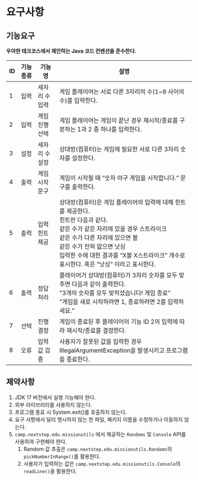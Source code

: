 # 요구사항
## 기능요구
**우아한 테크코스에서 제안하는 Java 코드 컨벤션을 준수한다.**

| ID | 기능종류 | 기능명      | 설명                                                                                                                                                                                          |
|----|------|----------|---------------------------------------------------------------------------------------------------------------------------------------------------------------------------------------------|
| 1  | 입력   | 세자리 수 입력 | 게임 플레이어는 서로 다른 3자리의 수(1~9 사이의 수)를 입력한다.                                                                                                                                                     |
| 2  | 입력   | 게임진행 선택  | 게임 플레이어는 게임이 끝난 경우 재시작/종료를 구분하는 1과 2 중 하나를 입력한다.                                                                                                                                            |
| 3  | 설정   | 세자리 수 설정 | 상대방(컴퓨터)는 게임에 필요한 서로 다른 3자리 숫자를 설정한다.                                                                                                                                                       |
| 4  | 출력   | 게임 시작 문구 | 게임이 시작될 때 “숫자 야구 게임을 시작합니다.” 문구를 출력한다.                                                                                                                                                      |
| 5  | 출력   | 입력 힌트 제공 | 상대방(컴퓨터)은 게임 플레이어의 입력에 대해 힌트를 제공한다. <br> 힌트란 다음과 같다. <br> 같은 수가 같은 자리에 있을 경우 스트라이크 <br> 같은 수가 다른 자리에 있으면 볼 <br> 같은 수가 전혀 없으면 낫싱 <br> 입력한 수에 대한 결과를 “X볼 X스트라이크” 개수로 표시한다.  혹은 “낫싱” 이라고 표시한다. |
| 6  | 출력   | 정답 처리    | 플레이어가 상대방(컴퓨터)가 3자리 숫자를 모두 맞추면 다음과 같이 출력한다. <br> "3개의 숫자를 모두 맞히셨습니다! 게임 종료” <br> ”게임을 새로 시작하려면 1, 종료하려면 2를 입력하세요.”                                                                          |
| 7  | 선택   | 진행 결정    | 게임이 종료된 후 플레이어의 기능 ID 2의 입력에 따라 재시작/종료를 결정한다.                                                                                                                                               |
| 8  | 오류   | 입력값 검증   | 사용자가 잘못된 값을 입력한 경우 IllegalArgumentException을 발생시키고 프로그램을 종료한다.                                                                                                                              |
## 제약사항
1. JDK 17 버전에서 실행 가능해야 한다.
2. 외부 라이브러리를 사용하지 않는다.
3. 프로그램 종료 시 System.exit()를 호출하지 않는다.
4. 요구 사항에서 달리 명시하지 않는 한 파일, 패키지 이름을 수정하거나 이동하지 않는다.
5. `camp.nextstep.edu.missionutils` 에서 제공하는 `Randoms` 및 `Console` API를 사용하여 구현해야 한다.
    1. Random 값 추출은 `camp.nextstep.edu.missionutils.Randoms`의 `pickNumberInRange()`를 활용한다.
    2. 사용자가 입력하는 값은 `camp.nextstep.edu.missionutils.Console`의 `readLine()`을 활용한다.
